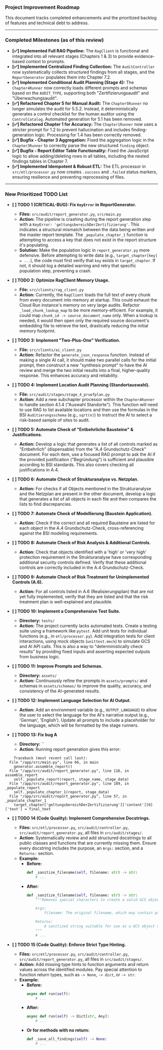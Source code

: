 ### **Project Improvement Roadmap**

This document tracks completed enhancements and the prioritized backlog of features and technical debt to address.

---

### **Completed Milestones (as of this review)**

*   **[✅] Implemented Full RAG Pipeline:** The `RagClient` is functional and integrated into all relevant stages (Chapters 1 & 3) to provide evidence-based context to prompts.
*   **[✅] Implemented Centralized Finding Collection:** The `AuditController` now systematically collects structured findings from all stages, and the `ReportGenerator` populates them into Chapter 7.2.
*   **[✅] Implemented Conditional Audit Planning (Stage 4):** The `Chapter4Runner` now correctly loads different prompts and schemas based on the `AUDIT_TYPE`, supporting both "Zertifizierungsaudit" and "Überwachungsaudit".
*   **[✅] Refactored Chapter 5 for Manual Audit:** The `Chapter5Runner` no longer simulates the audit for 5.5.2. Instead, it deterministically generates a control checklist for the human auditor using the `ControlCatalog`. Automated generation for 5.1 has been removed.
*   **[✅] Refactored Chapter 1 for Accuracy:** The `Chapter1Runner` now uses a stricter prompt for 1.2 to prevent hallucination and includes finding-generation logic. Processing for 1.4 has been correctly removed.
*   **[✅] Bugfix - Chapter 3 Aggregation:** Fixed the aggregation logic in the `Chapter3Runner` to correctly parse the new structured `finding` object.
*   **[✅] Bugfix - Report Editor Table Functionality:** Fixed the JavaScript logic to allow adding/deleting rows in all tables, including the nested findings tables in Chapter 7.
*   **[✅] Implemented Idempotent & Robust ETL:** The ETL processor in `src/etl/processor.py` now creates `.success` and `.failed` status markers, ensuring resilience and preventing reprocessing of files.

---

### **New Prioritized TODO List**

*   **[ ] TODO 1 (CRITICAL-BUG): Fix `KeyError` in ReportGenerator.**
    *   **Files:** `src/audit/report_generator.py`, `src/main.py`
    *   **Action:** The pipeline is crashing during the report generation step with a `KeyError: 'geltungsbereichDerZertifizierung'`. This indicates a structural mismatch between the data being written and the master report template. The `_populate_chapter_1` function is attempting to access a key that does not exist in the report structure it's populating.
    *   **Solution:** Make the population logic in `report_generator.py` more defensive. Before attempting to write data (e.g., `target_chapter[key] = ...`), the code must first verify that `key` exists in `target_chapter`. If not, it should log a detailed warning and retry that specific population step, preventing a crash.

*   **[ ] TODO 2: Optimize RagClient Memory Usage.**
    *   **File:** `src/clients/rag_client.py`
    *   **Action:** Currently, the `RagClient` loads the full text of every chunk from every document into memory at startup. This could exhaust the Cloud Run instance's memory on very large audits. Refactor `_load_chunk_lookup_map` to be more memory-efficient. For example, it could map `chunk_id -> source_document_name` only. When a lookup is needed, it would then open only the required source document's embedding file to retrieve the text, drastically reducing the initial memory footprint.

*   **[ ] TODO 3: Implement "Two-Plus-One" Verification.**
    *   **File:** `src/clients/ai_client.py`
    *   **Action:** Refactor the `generate_json_response` function. Instead of making a single AI call, it should make two parallel calls for the initial prompt, then construct a new "synthesis prompt" to have the AI review and merge the two initial results into a final, higher-quality response. This enhances accuracy and reliability.

*   **[ ] TODO 4: Implement Location Audit Planning (Standortauswahl).**
    *   **File:** `src/audit/stages/stage_4_pruefplan.py`
    *   **Action:** Add a new subchapter processor within the `Chapter4Runner` to handle section 4.1.4 ("Auswahl Standorte"). This function will need to use RAG to list available locations and then use the formulas in the BSI `Auditierungsschema` (e.g., `sqrt(n)`) to instruct the AI to select a risk-based sample of sites to audit.

*   **[ ] TODO 5: Automate Check of "Entbehrliche Bausteine" & Justifications.**
    *   **Action:** Develop a logic that generates a list of all controls marked as "Entbehrlich" (dispensable) from the "A.4 Grundschutz-Check" document. For each item, use a focused RAG prompt to ask the AI if the provided justification ("Begründung") is sufficient and plausible according to BSI standards. This also covers checking all justifications in A.4.

*   **[ ] TODO 6: Automate Check of Strukturanalyse vs. Netzplan.**
    *   **Action:** For checks if all Objects mentioned in the Strukturanalyse and the Netzplan are present in the other document, develop a logic that generates a list of all objects in each file and then compares the lists to find discrepancies.

*   **[ ] TODO 7: Automate Check of Modellierung (Baustein Application).**
    *   **Action:** Check if the correct and all required Bausteine are listed for each object in the A.4 Grundschutz-Check, cross-referencing against the BSI modeling requirements.

*   **[ ] TODO 8: Automate Check of Risk Analysis & Additional Controls.**
    *   **Action:** Check that objects identified with a 'high' or 'very high' protection requirement in the Strukturanalyse have corresponding additional security controls defined. Verify that these additional controls are correctly included in the A.4 Grundschutz-Check.

*   **[ ] TODO 9: Automate Check of Risk Treatment for Unimplemented Controls (A.6).**
    *   **Action:** For all controls listed in A.6 (Realisierungsplan) that are not yet fully implemented, verify that they are listed and that the risk treatment plan is well-explained and plausible.

*   **[ ] TODO 10: Implement a Comprehensive Test Suite.**
    *   **Directory:** `tests/`
    *   **Action:** The project currently lacks automated tests. Create a testing suite using a framework like `pytest`. Add unit tests for individual functions (e.g., in `etl/processor.py`). Add integration tests for client interactions, using mock objects (`unittest.mock`) to simulate GCS and AI API calls. This is also a way to "deterministically check results" by providing fixed inputs and asserting expected outputs from business logic.

*   **[ ] TODO 11: Improve Prompts and Schemas.**
    *   **Directory:** `assets/`
    *   **Action:** Continuously refine the prompts in `assets/prompts/` and schemas in `assets/schemas/` to improve the quality, accuracy, and consistency of the AI-generated results.

*   **[ ] TODO 12: Implement Language Selection for AI Output.**
    *   **Action:** Add an environment variable (e.g., `OUTPUT_LANGUAGE`) to allow the user to select the language for the AI's narrative output (e.g., 'German', 'English'). Update all prompts to include a placeholder for the language, which will be formatted by the stage runners.

*   **[ ] TODO 13: Fix bug A**
    *   **Directory:** ``
    *   **Action:** Running report generation gives this error:
```
    Traceback (most recent call last):
  File "/app/src/main.py", line 66, in main
    generator.assemble_report()
  File "/app/src/audit/report_generator.py", line 116, in assemble_report
    self._populate_report(report, stage_name, stage_data)
  File "/app/src/audit/report_generator.py", line 189, in _populate_report
    self._populate_chapter_1(report, stage_data)
  File "/app/src/audit/report_generator.py", line 57, in _populate_chapter_1
    target_chapter['geltungsbereichDerZertifizierung']['content'][0]['text'] = final_text
```

*   **[ ] TODO 14 (Code Quality): Implement Comprehensive Docstrings.**
    *   **Files:** `src/etl/processor.py`, `src/audit/controller.py`, `src/audit/report_generator.py`, all files in `src/audit/stages/`.
    *   **Action:** Systematically review and add structured docstrings to all public classes and functions that are currently missing them. Ensure every docstring includes the purpose, an `Args:` section, and a `Returns:` section.
    *   **Example:**
        *   **Before:**
            ```python
            def _sanitize_filename(self, filename: str) -> str:
                # ...
            ```
        *   **After:**
            ```python
            def _sanitize_filename(self, filename: str) -> str:
                """Removes special characters to create a valid GCS object name.

                Args:
                    filename: The original filename, which may contain paths and special characters.

                Returns:
                    A sanitized string suitable for use as a GCS object name.
                """
                # ...
            ```

*   **[ ] TODO 15 (Code Quality): Enforce Strict Type Hinting.**
    *   **Files:** `src/etl/processor.py`, `src/audit/controller.py`, `src/audit/report_generator.py`, all files in `src/audit/stages/`.
    *   **Action:** Add missing type hints to function arguments and return values across the identified modules. Pay special attention to function return types, such as `-> None`, `-> dict`, or `-> str`.
    *   **Example:**
        *   **Before:**
            ```python
            async def run(self):
                # ...
            ```
        *   **After:**
            ```python
            async def run(self) -> Dict[str, Any]:
                # ...
            ```
        *   **Or for methods with no return:**
            ```python
            def _save_all_findings(self) -> None:
                # ...
            ```